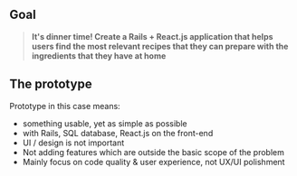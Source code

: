 ## Goal

> **It's dinner time! Create a Rails + React.js application that helps users find the most relevant recipes that they can prepare with the ingredients that they have at home**

## The prototype

Prototype in this case means:

- something usable, yet as simple as possible
- with Rails, SQL database, React.js on the front-end
- UI / design is not important
- Not adding features which are outside the basic scope of the problem
- Mainly focus on code quality & user experience, not UX/UI polishment
